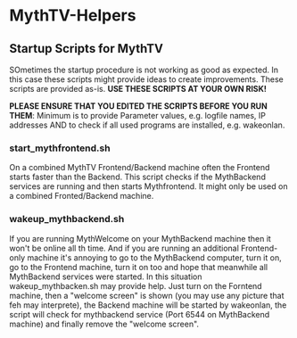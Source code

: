 # MythTV-Helpers

## Startup Scripts for MythTV
SOmetimes the startup procedure is not working as good as expected. In this case these scripts 
might provide ideas to create improvements.
These scripts are provided as-is. **USE THESE SCRIPTS AT YOUR OWN RISK!**

**PLEASE ENSURE THAT YOU EDITED THE SCRIPTS BEFORE YOU RUN THEM**: Minimum is to provide 
Parameter values, e.g. logfile names, IP addresses AND to check if all used programs are installed,
e.g. wakeonlan.

### start_mythfrontend.sh
On a combined MythTV Frontend/Backend machine often the Frontend starts faster than the Backend. 
This script checks if the MythBackend services are running and then starts Mythfrontend. 
It might only be used on a combined Fronted/Backend machine.

### wakeup_mythbackend.sh
If you are running MythWelcome on your MythBackend machine then it won't be online 
all th time. And if you are running an additional Frontend-only machine it's annoying 
to go to the MythBackend computer, turn it on, go to the Frontend machine, turn it on too 
and hope that meanwhile all MythBackend services were started.
In this situation wakeup_mythbacken.sh may provide help. Just turn on the Forntend machine, 
then a "welcome screen" is shown (you may use any picture that feh may interprete), the Backend machine will be started by 
wakeonlan, the script will check for mythbackend service (Port 6544 on MythBackend machine) and finally 
remove the "welcome screen".
